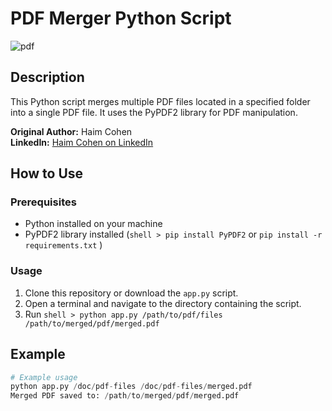 # PDF Merger Python Script
![pdf](https://github.com/sk3pp3r/Py-Merge-PDF/assets/15815967/d02ab0a5-0232-4d20-8f03-91277930fca2)

## Description
This Python script merges multiple PDF files located in a specified folder into a single PDF file. It uses the PyPDF2 library for PDF manipulation.

**Original Author:** Haim Cohen  
**LinkedIn:** [Haim Cohen on LinkedIn](https://www.linkedin.com/in/haimc/)

## How to Use

### Prerequisites
- Python installed on your machine
- PyPDF2 library installed (`shell > pip install PyPDF2` or `pip install -r requirements.txt` )

### Usage
1. Clone this repository or download the `app.py` script.
2. Open a terminal and navigate to the directory containing the script.
3. Run `shell > python app.py /path/to/pdf/files /path/to/merged/pdf/merged.pdf`

## Example
```python
# Example usage
python app.py /doc/pdf-files /doc/pdf-files/merged.pdf
Merged PDF saved to: /path/to/merged/pdf/merged.pdf
